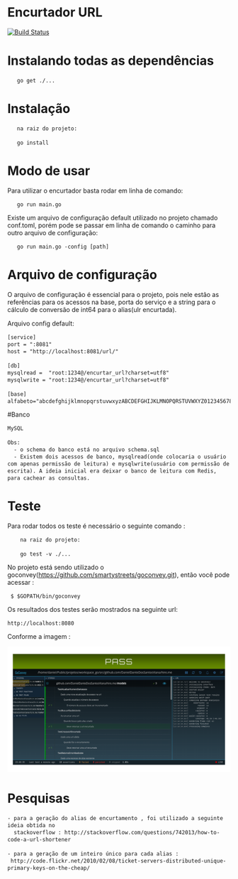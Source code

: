 # Encurtador URL
[![Build Status](https://api.travis-ci.org/DanielDanteDosSantosViana/hire.me.svg)](https://api.travis-ci.org/DanielDanteDosSantosViana/hire.me.svg?branch=master)

# Instalando todas as dependências
```
   go get ./...
```
# Instalação
```
   na raiz do projeto:

   go install
```

# Modo de usar

Para utilizar o encurtador basta rodar em linha de comando:
```
   go run main.go

```

Existe um arquivo de configuração default utilizado no projeto chamado
conf.toml, porém pode se passar em linha de comando o caminho para outro
arquivo de configuração:
```
   go run main.go -config [path]

```

# Arquivo de configuração

O arquivo de configuração é essencial para o projeto, pois nele estão as
referências para os acessos na base, porta do serviço e a string para o cálculo
de conversão de int64 para o alias(ulr encurtada).

Arquivo config default:
```
[service]
port = ":8081"
host = "http://localhost:8081/url/"

[db]
mysqlread =  "root:1234@/encurtar_url?charset=utf8"
mysqlwrite = "root:1234@/encurtar_url?charset=utf8"

[base]
alfabeto="abcdefghijklmnopqrstuvwxyzABCDEFGHIJKLMNOPQRSTUVWXYZ0123456789"

```


#Banco
```
MySQL

Obs:
  - o schema do banco está no arquivo schema.sql
  - Existem dois acessos de banco, mysqlread(onde colocaria o usuário com apenas permissão de leitura) e mysqlwrite(usuário com permissão de escrita). A ideia inicial era deixar o banco de leitura com Redis, para cachear as consultas.

```



# Teste

Para rodar todos os teste é necessário o seguinte  comando :
```
    na raiz do projeto:

    go test -v ./...

```
No projeto está sendo utilizado o goconvey(https://github.com/smartystreets/goconvey.git), então
você pode acessar  :
```
 $ $GOPATH/bin/goconvey
```
Os resultados dos testes serão mostrados na seguinte url:
```
http://localhost:8080

```

Conforme a imagem :

![](test.png)  


# Pesquisas

```
- para a geração do alias de encurtamento , foi utilizado a seguinte ideia obtida no
  stackoverflow : http://stackoverflow.com/questions/742013/how-to-code-a-url-shortener

- para a geração de um inteiro único para cada alias :
 http://code.flickr.net/2010/02/08/ticket-servers-distributed-unique-primary-keys-on-the-cheap/
 ```
